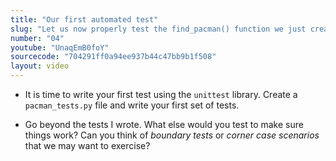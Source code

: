 ```yaml
---
title: "Our first automated test"
slug: "Let us now properly test the find_pacman() function we just created."
number: "04"
youtube: "UnaqEmB0foY"
sourcecode: "704291ff0a94ee937b44c47bb9b1f508"
layout: video
---
```


* It is time to write your first test using the `unittest` library. Create a `pacman_tests.py` file and write your first set of tests.

* Go beyond the tests I wrote. What else would you test to make sure things work? Can you think of _boundary tests_ or _corner case scenarios_ that we may want to exercise?

